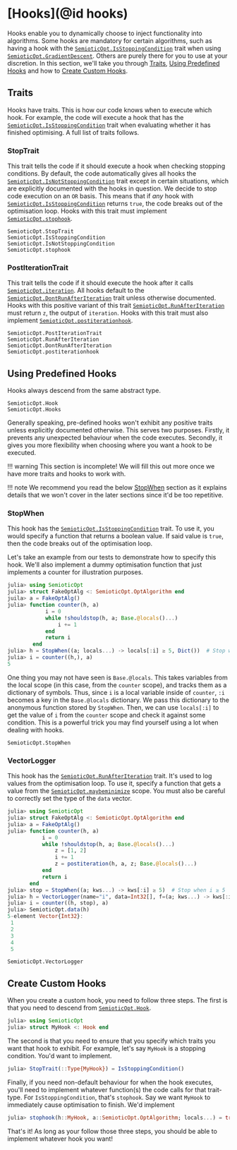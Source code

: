 # [Hooks](@id hooks)

Hooks enable you to dynamically choose to inject functionality into algorithms.
Some hooks are mandatory for certain algorithms, such as having a hook with the
[`SemioticOpt.IsStoppingCondition`](@ref) trait when using
[`SemioticOpt.GradientDescent`](@ref).
Others are purely there for you to use at your discretion.
In this section, we'll take you through [Traits](@ref), [Using Predefined Hooks](@ref)
and how to [Create Custom Hooks](@ref).

## Traits

Hooks have traits.
This is how our code knows when to execute which hook.
For example, the code will execute a hook that has the [`SemioticOpt.IsStoppingCondition`](@ref) trait
when evaluating whether it has finished optimising.
A full list of traits follows.

### StopTrait

This trait tells the code if it should execute a hook when checking stopping conditions.
By default, the code automatically gives all hooks the
[`SemioticOpt.IsNotStoppingCondition`](@ref) trait except in certain situations, which are
explicitly documented with the hooks in question.
We decide to stop code execution on an `OR` basis.
This means that if *any* hook with [`SemioticOpt.IsStoppingCondition`](@ref) returns `true`,
the code breaks out of the optimisation loop.
Hooks with this trait must implement [`SemioticOpt.stophook`](@ref).

```@docs
SemioticOpt.StopTrait
SemioticOpt.IsStoppingCondition
SemioticOpt.IsNotStoppingCondition
SemioticOpt.stophook
```

### PostIterationTrait

This trait tells the code if it should execute the hook after it calls
[`SemioticOpt.iteration`](@ref).
All hooks default to the [`SemioticOpt.DontRunAfterIteration`](@ref) trait unless otherwise
documented.
Hooks with this positive variant of this trait [`SemioticOpt.RunAfterIteration`](@ref) must
return `z`, the output of `iteration`.
Hooks with this trait must also implement [`SemioticOpt.postiterationhook`](@ref).

```@docs
SemioticOpt.PostIterationTrait
SemioticOpt.RunAfterIteration
SemioticOpt.DontRunAfterIteration
SemioticOpt.postiterationhook
```

## Using Predefined Hooks

Hooks always descend from the same abstract type.

```@docs
SemioticOpt.Hook
SemioticOpt.Hooks
```

Generally speaking, pre-defined hooks won't exhibit any positive traits unless explicitly documented otherwise.
This serves two purposes.
Firstly, it prevents any unexpected behaviour when the code executes.
Secondly, it gives you more flexibility when choosing where you want a hook to be executed.

!!! warning
    This section is incomplete! We will fill this out more once we have more traits and hooks to work with.
    
!!! note
    We recommend you read the below [StopWhen](@ref) section as it explains details that we won't cover in the later sections since it'd be too repetitive.
    
### StopWhen

This hook has the [`SemioticOpt.IsStoppingCondition`](@ref) trait.
To use it, you would specify a function that returns a boolean value.
If said value is `true`, then the code breaks out of the optimisation loop.

Let's take an example from our tests to demonstrate how to specify this hook.
We'll also implement a dummy optimisation function that just implements a counter
for illustration purposes.

```julia
julia> using SemioticOpt
julia> struct FakeOptAlg <: SemioticOpt.OptAlgorithm end
juila> a = FakeOptAlg()
julia> function counter(h, a)
            i = 0
            while !shouldstop(h, a; Base.@locals()...)
                i += 1
            end
            return i
        end
julia> h = StopWhen((a; locals...) -> locals[:i] ≥ 5, Dict())  # Stop when i ≥ 5
julia> i = counter((h,), a)
5
```

One thing you may not have seen is `Base.@locals`.
This takes variables from the local scope (in this case, from the `counter` scope),
and tracks them as a dictionary of symbols.
Thus, since `i` is a local variable inside of `counter`, `:i` becomes a key in the
`Base.@locals` dictionary.
We pass this dictionary to the anonymous function stored by `StopWhen`.
Then, we can use `locals[:i]` to get the value of `i` from the `counter` scope and
check it against some condition.
This is a powerful trick you may find yourself using a lot when dealing with hooks.

```@docs
SemioticOpt.StopWhen
```

### VectorLogger

This hook has the [`SemioticOpt.RunAfterIteration`](@ref) trait.
It's used to log values from the optimisation loop.
To use it, specify a function that gets a value from the [`SemioticOpt.maybeminimize`](@ref) scope.
You must also be careful to correctly set the type of the `data` vector. 


```julia
julia> using SemioticOpt
julia> struct FakeOptAlg <: SemioticOpt.OptAlgorithm end
julia> a = FakeOptAlg()
julia> function counter(h, a)
           i = 0
           while !shouldstop(h, a; Base.@locals()...)
               z = [1, 2]
               i += 1
               z = postiteration(h, a, z; Base.@locals()...)
           end
           return i
       end
julia> stop = StopWhen((a; kws...) -> kws[:i] ≥ 5)  # Stop when i ≥ 5
julia> h = VectorLogger(name="i", data=Int32[], f=(a; kws...) -> kws[:i])
julia> i = counter((h, stop), a)
julia> SemioticOpt.data(h)
5-element Vector{Int32}:
 1
 2
 3
 4
 5
```

```@docs
SemioticOpt.VectorLogger
```

## Create Custom Hooks

When you create a custom hook, you need to follow three steps.
The first is that you need to descend from [`SemioticOpt.Hook`](@ref).

```julia
julia> using SemioticOpt
julia> struct MyHook <: Hook end
```

The second is that you need to ensure that you specify which traits you want that hook to exhibit.
For example, let's say `MyHook` is a stopping condition.
You'd want to implement.

```julia
julia> StopTrait(::Type{MyHook}) = IsStoppingCondition()
```

Finally, if you need non-default behaviour for when the hook executes, you'll need to implement
whatever function(s) the code calls for that trait-type.
For `IsStoppingCondition`, that's `stophook`.
Say we want `MyHook` to immediately cause optimisation to finish.
We'd implement

```julia
julia> stophook(h::MyHook, a::SemioticOpt.OptAlgorithm; locals...) = true
```

That's it!
As long as your follow those three steps, you should be able to implement whatever hook you want!

